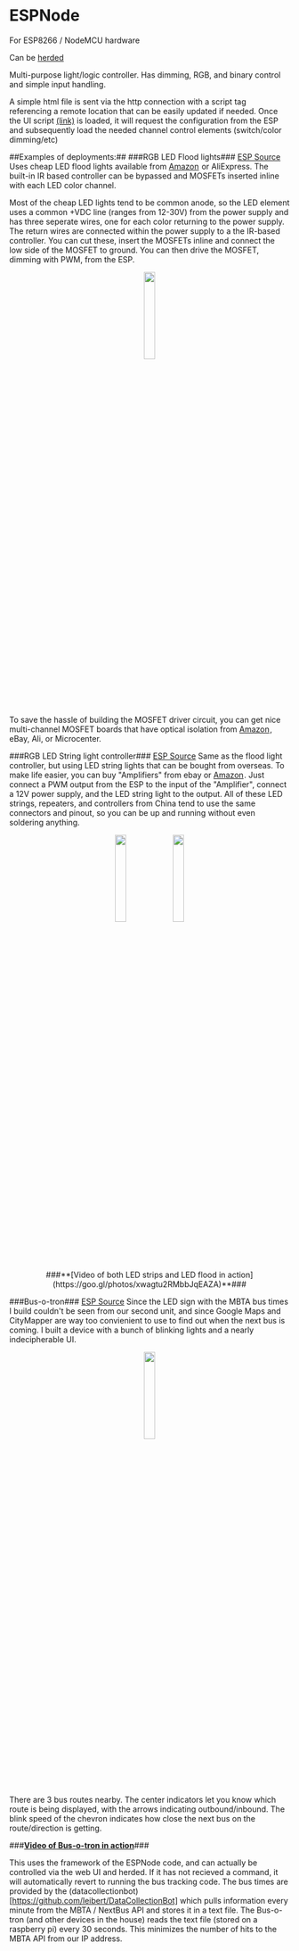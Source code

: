 # ESPNode
For ESP8266 / NodeMCU hardware

Can be [herded](https://github.com/leibert/ESPHerder)

Multi-purpose light/logic controller. Has dimming, RGB, and binary control and simple input handling. 

A simple html file is sent via the http connection with a script tag referencing a remote location that can be easily updated if needed.
Once the UI script [(link)](https://github.com/leibert/ESPNode/tree/master/ESPNodeUI) is loaded, it will request the configuration from the ESP and subsequently load the needed channel control elements (switch/color dimming/etc)

##Examples of deployments:##
###RGB LED Flood lights###
[ESP Source](https://github.com/leibert/ESPNode/tree/master/deployed/backyard%20lights%20A/ESPNode/ESPNode.ino)
Uses cheap LED flood lights available from <a target="_blank" href="https://www.amazon.com/gp/product/B01DDJKSPQ/ref=as_li_tl?ie=UTF8&camp=1789&creative=9325&creativeASIN=B01DDJKSPQ&linkCode=as2&tag=cwmcc781-20&linkId=54aae4c8bf253f08c5875fe3f568b863">Amazon</a><img src="//ir-na.amazon-adsystem.com/e/ir?t=cwmcc781-20&l=am2&o=1&a=B01DDJKSPQ" width="1" height="1" border="0" alt="" style="border:none !important; margin:0px !important;" /> or AliExpress. The built-in IR based controller can be bypassed and MOSFETs inserted inline with each LED color channel.

 Most of the cheap LED lights tend to be common anode, so the LED element uses a common +VDC line (ranges from 12-30V) from the power supply and has three seperate wires, one for each color returning to the power supply. The return wires are connected within the power supply to a the IR-based controller. You can cut these, insert the MOSFETs inline and connect the low side of the MOSFET to ground. You can then drive the MOSFET, dimming with PWM, from the ESP.
 <p align="center">
<img src="http://images.cwm.eml.cc/IOSstuff/MOSFET%20Board3.jpg?variant=small" width = "20%" height="20%">
</p>

To save the hassle of building the MOSFET driver circuit, you can get nice multi-channel MOSFET boards that have optical isolation from <a target="_blank" href="https://www.amazon.com/gp/product/B01K7HZEO2/ref=as_li_tl?ie=UTF8&camp=1789&creative=9325&creativeASIN=B01K7HZEO2&linkCode=as2&tag=cwmcc781-20&linkId=bcfd2cce117a7bfe9cd43abd2713001b">Amazon</a><img src="//ir-na.amazon-adsystem.com/e/ir?t=cwmcc781-20&l=am2&o=1&a=B01K7HZEO2" width="1" height="1" border="0" alt="" style="border:none !important; margin:0px !important;" />, eBay, Ali, or Microcenter.



###RGB LED String light controller###
[ESP Source](https://github.com/leibert/ESPNode/blob/master/deployed/RGB%20test/ESPNode/ESPNode.ino)
Same as the flood light controller, but using LED string lights that can be bought from overseas. To make life easier, you can buy "Amplifiers" from ebay or <a target="_blank" href="https://www.amazon.com/gp/product/B00E4JQDKE/ref=as_li_tl?ie=UTF8&camp=1789&creative=9325&creativeASIN=B00E4JQDKE&linkCode=as2&tag=cwmcc781-20&linkId=ce106cace28d18246b059e2eaf14c408">Amazon</a><img src="//ir-na.amazon-adsystem.com/e/ir?t=cwmcc781-20&l=am2&o=1&a=B00E4JQDKE" width="1" height="1" border="0" alt="" style="border:none !important; margin:0px !important;" />. Just connect a PWM output from the ESP to the input of the "Amplifier", connect a 12V power supply, and the LED string light to the output. All of these LED strings, repeaters, and controllers from China tend to use the same connectors and pinout, so you can be up and running without even soldering anything.
 <p align="center">
<img src="http://images.cwm.eml.cc/IOSstuff/IMG_20161108_120950782_BURST000_COVER_TOP.jpg?variant=small" width = "20%" height="20%">
<img src="http://images.cwm.eml.cc/IOSstuff/IMG_20161108_120943637.jpg?variant=small" width = "20%" height="20%">
<br>
###**[Video of both LED strips and LED flood in action](https://goo.gl/photos/xwagtu2RMbbJqEAZA)**###
</p>




###Bus-o-tron###
[ESP Source](https://github.com/leibert/ESPNode/blob/master/deployed/Busotron/ESPNode/ESPNode.ino)
Since the LED sign with the MBTA bus times I build couldn't be seen from our second unit, and since Google Maps and CityMapper are way too convienient to use to find out when the next bus is coming. I built a device with a bunch of blinking lights and a nearly indecipherable UI.

<p align="center">
<img src="http://images.cwm.eml.cc/IOSstuff/IMG_20170111_091142136_BURST000_COVER.jpg?variant=small" width = "20%" height="20%">
</p>

There are 3 bus routes nearby. The center indicators let you know which route is being displayed, with the arrows indicating outbound/inbound. The blink speed of the chevron indicates how close the next bus on the route/direction is getting.

###**[Video of Bus-o-tron in action](https://goo.gl/photos/zDBsrZtRYsdp2fhJ7)**###


This uses the framework of the ESPNode code, and can actually be controlled via the web UI and herded. If it has not recieved a command, it will automatically revert to running the bus tracking code. The bus times are provided by the (datacollectionbot)[https://github.com/leibert/DataCollectionBot] which pulls information every minute from the MBTA / NextBus API and stores it in a text file. The Bus-o-tron (and other devices in the house) reads the text file (stored on a raspberry pi) every 30 seconds. This minimizes the number of hits to the MBTA API from our IP address.









